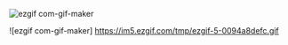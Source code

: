 ![ezgif com-gif-maker](https://user-images.githubusercontent.com/125037138/230391731-fba49857-f54e-4eba-8d23-e771d8528e91.gif)

![ezgif com-gif-maker]
https://im5.ezgif.com/tmp/ezgif-5-0094a8defc.gif
